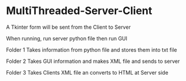 # MultiThreaded-Server-Client
A Tkinter form will be sent from the Client to Server

When running, run server python file then run GUI

Folder 1 
  Takes information from  python file and stores them into txt file
  
Folder 2
  Takes GUI information and makes XML file and sends to server
  
Folder 3
  Takes Clients XML file an converts to HTML at Server side
 
